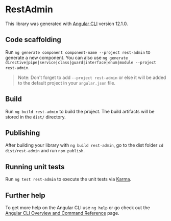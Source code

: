 # RestAdmin

This library was generated with [Angular CLI](https://github.com/angular/angular-cli) version 12.1.0.

## Code scaffolding

Run `ng generate component component-name --project rest-admin` to generate a new component. You can also use `ng generate directive|pipe|service|class|guard|interface|enum|module --project rest-admin`.
> Note: Don't forget to add `--project rest-admin` or else it will be added to the default project in your `angular.json` file. 

## Build

Run `ng build rest-admin` to build the project. The build artifacts will be stored in the `dist/` directory.

## Publishing

After building your library with `ng build rest-admin`, go to the dist folder `cd dist/rest-admin` and run `npm publish`.

## Running unit tests

Run `ng test rest-admin` to execute the unit tests via [Karma](https://karma-runner.github.io).

## Further help

To get more help on the Angular CLI use `ng help` or go check out the [Angular CLI Overview and Command Reference](https://angular.io/cli) page.
